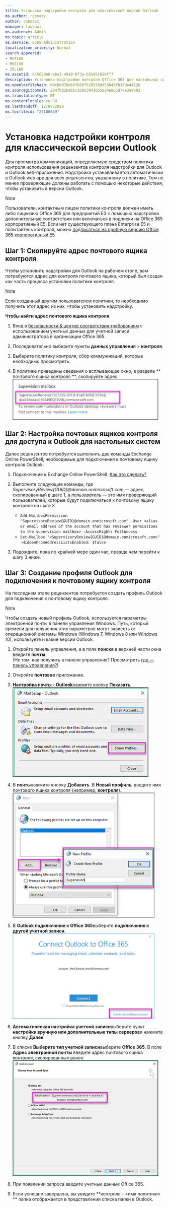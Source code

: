 ```yaml
---
title: Установка надстройки контроля для классической версии Outlook
ms.author: robmazz
author: robmazz
manager: laurawi
ms.audience: Admin
ms.topic: article
ms.service: o365-administration
localization_priority: Normal
search.appverid:
- MET150
- MOE150
- ZOL160
ms.assetid: 6c5620e6-aba3-4910-8f3a-b55451656ff7
description: Установка надстройки контроля Office 365 для настольных систем версии Outlook
ms.openlocfilehash: b0cb0d78ab5f8887628528dd53b49fb15de44126
ms.sourcegitcommit: 204fb0269b5c10b63941055824e863d77e3e9b02
ms.translationtype: MT
ms.contentlocale: ru-RU
ms.lasthandoff: 12/06/2018
ms.locfileid: "27180869"
---
```

# <a name="install-the-supervision-add-in-for-outlook-desktop"></a>Установка надстройки контроля для классической версии Outlook

Для просмотра коммуникаций, определяемую средством политика контроля использования рецензентов контроля надстройки для Outlook и Outlook веб-приложения. Надстройка устанавливается автоматически в Outlook web app для всех рецензентов, указанному в политике. Тем не менее проверяющие должны работать с помощью некоторые действия, чтобы установить в версии Outlook.
  
> [!NOTE]
> Пользователи, контактным лицом политики контроля должен иметь либо лицензию Office 365 для предприятий E3 с помощью надстройки дополнительные соответствия или включаться в подписки на Office 365 корпоративный E5. Если нет существующего плана Enterprise E5 и попытайтесь контроля, можно [подписаться на пробную версию Office 365 корпоративный E5](https://go.microsoft.com/fwlink/p/?LinkID=698279).
  
## <a name="step-1-copy-the-address-for-the-supervision-mailbox"></a>Шаг 1: Скопируйте адрес почтового ящика контроля

Чтобы установить надстройки для Outlook на рабочем столе, вам потребуются адрес для контроля почтового ящика, который был создан как часть процесса установки политики контроля.
  
> [!NOTE]
> Если созданный другим пользователем политики, то необходимо получить этот адрес из них, чтобы установить надстройку.
 
 **Чтобы найти адрес почтового ящика контроля**
  
1. Вход в [безопасности &amp; центре соответствия требованиям](https://protection.office.com) с использованием учетных данных для учетной записи администратора в организации Office 365.
    
2. Последовательно выберите пункты **данных управления** \> **контроля**.
    
3. Выберите политику контроля, сбор коммуникаций, которые необходимо просмотреть.
    
4. В политике приведены сведения о всплывающее окно, в разделе ** почтового ящика контроля **, скопируйте адрес.<br/>![В разделе «Контроля почтового ящика» отображаются с выделением адрес почтового ящика контроля всплывающее окно сведений политики контроля](media/71779d0e-4f01-4dd3-8234-5f9c30eeb067.jpg)
  
## <a name="step-2-configure-the-supervision-mailbox-for-outlook-desktop-access"></a>Шаг 2: Настройка почтовых ящиков контроля для доступа к Outlook для настольных систем

Далее рецензентов потребуется выполнить две команды Exchange Online PowerShell, необходимые для подключения к почтовому ящику контроля Outlook.
  
1. Подключение к Exchange Online PowerShell. [Как это сделать?](https://docs.microsoft.com/powershell/exchange/exchange-online/connect-to-exchange-online-powershell/connect-to-exchange-online-powershell)
    
2. Выполните следующие команды, где *SupervisoryReview{GUID}@domain.onmicrosoft.com* — адрес, скопированный в шаге 1, а *пользователь* — это имя проверяющий пользователей, которые будут подключаться к почтовому ящику контроля на шаге 3.
    - ```Add-MailboxPermission "SupervisoryReview{GUID}@domain.onmicrosoft.com" -User <alias or email address of the account that has reviewer permissions to the supervision mailbox> -AccessRights FullAccess```<br/>
    - ```Set-Mailbox "<SupervisoryReview{GUID}@domain.onmicrosoft.com>" -HiddenFromAddressListsEnabled: $false```
    
3. Подождите, пока по крайней мере один час, прежде чем перейти к шагу 3 ниже.
    
## <a name="step-3-create-an-outlook-profile-to-connect-to-the-supervision-mailbox"></a>Шаг 3: Создание профиля Outlook для подключения к почтовому ящику контроля

На последнем этапе рецензентов потребуется создать профиль Outlook для подключения к почтовому ящику контроля.
 
> [!NOTE]
> Чтобы создать новый профиль Outlook, используется параметры электронной почты в панели управления Windows. Путь, который времени для получения этих параметров могут зависеть от операционной системы Windows (Windows 7, Windows 8 или Windows 10), используете и какие версии Outlook.
  
1. Откройте панель управления, а в поле **поиска** в верхней части окна введите **почты**.<br/>(Не том, как получить в панели управления? Просмотреть [где — панель управления?](https://support.microsoft.com/help/13764/windows-where-is-control-panel))
  
2. Откройте **почтовое** приложение.
    
3. **Настройка почты - Outlook**нажмите кнопку **Показать**.<br/>![«Настройка почты - Outlook» диалоговое окно с кнопкой Показать конфигурации с выделением](media/28b5dae9-d10c-4f2b-926a-294c857d555c.jpg)
  
4. В **почты**нажмите кнопку **Добавить**. В **Новый профиль**, введите имя почтового ящика контроля (например, **контроля**).<br/>![Диалоговое окно «Новый профиль», отображающее имя «Контроля» в поле «Имя профиля»](media/d02ae181-b541-4ec6-8f51-698f30033204.jpg)
  
5. В **Outlook подключение к Office 365**выберите **подключение к другой учетной записи**.<br/>![Сообщение «подключение Outlook к Office 365"с выделением ссылки «Подключиться к другой учетной записи»](media/fac49ff8-a7f0-4e82-a271-9ec045a95de1.jpg)
  
6. **Автоматическая настройка учетной записи**выберите пункт **настройки вручную или дополнительные типы серверов**и нажмите кнопку **Далее**.
    
7. В списке **Выберите тип учетной записи**выберите **Office 365**. В поле **Адрес электронной почты** введите адрес почтового ящика контроля, скопированные ранее.<br/>![Страница «Выбор типа вашей учетной записи» диалоговое окно «Добавить учетную запись» в Outlook, отображается в поле «Адрес электронной почты» с выделением.](media/4f601236-9f69-4cf6-a58c-0b91204aa8cb.jpg)
  
8. При появлении запроса введите учетные данные Office 365.
    
9. Если успешно завершена, вы увидите **контроля - \<имя политики\> ** папка отображается в представлении списка папки в Outlook.